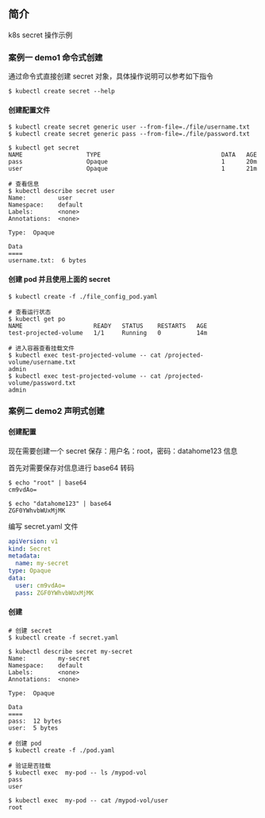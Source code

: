 ## 简介

k8s secret 操作示例

### 案例一 demo1 命令式创建

通过命令式直接创建 secret 对象，具体操作说明可以参考如下指令

```shell
$ kubectl create secret --help
```

#### 创建配置文件

```shell
$ kubectl create secret generic user --from-file=./file/username.txt
$ kubectl create secret generic pass --from-file=./file/password.txt

$ kubectl get secret
NAME                  TYPE                                  DATA   AGE
pass                  Opaque                                1      20m
user                  Opaque                                1      21m

# 查看信息
$ kubectl describe secret user
Name:         user
Namespace:    default
Labels:       <none>
Annotations:  <none>

Type:  Opaque

Data
====
username.txt:  6 bytes
```

#### 创建 pod 并且使用上面的 secret

```shell
$ kubectl create -f ./file_config_pod.yaml

# 查看运行状态
$ kubectl get po
NAME                    READY   STATUS    RESTARTS   AGE
test-projected-volume   1/1     Running   0          14m

# 进入容器查看挂载文件
$ kubectl exec test-projected-volume -- cat /projected-volume/username.txt
admin
$ kubectl exec test-projected-volume -- cat /projected-volume/password.txt
admin
```

### 案例二 demo2 声明式创建

#### 创建配置

现在需要创建一个 secret 保存：用户名：root，密码：datahome123 信息

首先对需要保存对信息进行 base64 转码

```shell
$ echo "root" | base64
cm9vdAo=

$ echo "datahome123" | base64
ZGF0YWhvbWUxMjMK
```

编写 secret.yaml 文件

```yaml
apiVersion: v1
kind: Secret
metadata:
  name: my-secret
type: Opaque
data:
  user: cm9vdAo=
  pass: ZGF0YWhvbWUxMjMK
```

#### 创建

```shell
# 创建 secret
$ kubectl create -f secret.yaml

$ kubectl describe secret my-secret
Name:         my-secret
Namespace:    default
Labels:       <none>
Annotations:  <none>

Type:  Opaque

Data
====
pass:  12 bytes
user:  5 bytes

# 创建 pod
$ kubectl create -f ./pod.yaml
```

```shell
# 验证是否挂载
$ kubectl exec  my-pod -- ls /mypod-vol
pass
user

$ kubectl exec  my-pod -- cat /mypod-vol/user
root
```
